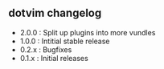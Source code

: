 dotvim changelog
----------------

  - 2.0.0  : Split up plugins into more vundles
  - 1.0.0  : Intitial stable release
  - 0.2.x  : Bugfixes
  - 0.1.x  : Initial releases

